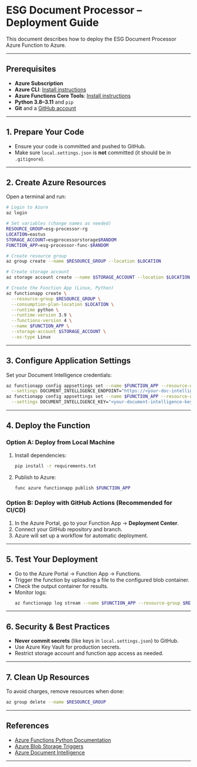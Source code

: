 # ESG Document Processor – Deployment Guide

This document describes how to deploy the ESG Document Processor Azure Function to Azure.

---

## Prerequisites

- **Azure Subscription**
- **Azure CLI**: [Install instructions](https://docs.microsoft.com/en-us/cli/azure/install-azure-cli)
- **Azure Functions Core Tools**: [Install instructions](https://docs.microsoft.com/en-us/azure/azure-functions/functions-run-local)
- **Python 3.8–3.11** and `pip`
- **Git** and a [GitHub account](https://github.com/)

---

## 1. Prepare Your Code

- Ensure your code is committed and pushed to GitHub.
- Make sure `local.settings.json` is **not** committed (it should be in `.gitignore`).

---

## 2. Create Azure Resources

Open a terminal and run:

```bash
# Login to Azure
az login

# Set variables (change names as needed)
RESOURCE_GROUP=esg-processor-rg
LOCATION=eastus
STORAGE_ACCOUNT=esgprocessorstorage$RANDOM
FUNCTION_APP=esg-processor-func-$RANDOM

# Create resource group
az group create --name $RESOURCE_GROUP --location $LOCATION

# Create storage account
az storage account create --name $STORAGE_ACCOUNT --location $LOCATION --resource-group $RESOURCE_GROUP --sku Standard_LRS

# Create the Function App (Linux, Python)
az functionapp create \
  --resource-group $RESOURCE_GROUP \
  --consumption-plan-location $LOCATION \
  --runtime python \
  --runtime-version 3.9 \
  --functions-version 4 \
  --name $FUNCTION_APP \
  --storage-account $STORAGE_ACCOUNT \
  --os-type Linux
```

---

## 3. Configure Application Settings

Set your Document Intelligence credentials:

```bash
az functionapp config appsettings set --name $FUNCTION_APP --resource-group $RESOURCE_GROUP \
  --settings DOCUMENT_INTELLIGENCE_ENDPOINT="https://<your-doc-intelligence-resource>.cognitiveservices.azure.com/"
az functionapp config appsettings set --name $FUNCTION_APP --resource-group $RESOURCE_GROUP \
  --settings DOCUMENT_INTELLIGENCE_KEY="<your-document-intelligence-key>"
```

---

## 4. Deploy the Function

### Option A: Deploy from Local Machine

1. Install dependencies:
    ```bash
    pip install -r requirements.txt
    ```

2. Publish to Azure:
    ```bash
    func azure functionapp publish $FUNCTION_APP
    ```

### Option B: Deploy with GitHub Actions (Recommended for CI/CD)

1. In the Azure Portal, go to your Function App → **Deployment Center**.
2. Connect your GitHub repository and branch.
3. Azure will set up a workflow for automatic deployment.

---

## 5. Test Your Deployment

- Go to the Azure Portal → Function App → Functions.
- Trigger the function by uploading a file to the configured blob container.
- Check the output container for results.
- Monitor logs:
    ```bash
    az functionapp log stream --name $FUNCTION_APP --resource-group $RESOURCE_GROUP
    ```

---

## 6. Security & Best Practices

- **Never commit secrets** (like keys in `local.settings.json`) to GitHub.
- Use Azure Key Vault for production secrets.
- Restrict storage account and function app access as needed.

---

## 7. Clean Up Resources

To avoid charges, remove resources when done:

```bash
az group delete --name $RESOURCE_GROUP
```

---

## References

- [Azure Functions Python Documentation](https://docs.microsoft.com/en-us/azure/azure-functions/functions-reference-python)
- [Azure Blob Storage Triggers](https://docs.microsoft.com/en-us/azure/azure-functions/functions-bindings-storage-blob-trigger)
- [Azure Document Intelligence](https://learn.microsoft.com/en-us/azure/ai-services/document-intelligence/)

---